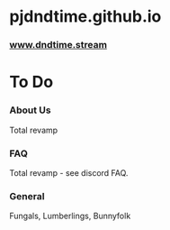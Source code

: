 # pjdndtime.github.io
### www.dndtime.stream

# To Do
	
### About Us
Total revamp
	
### FAQ
Total revamp - see discord FAQ.

### General
Fungals, Lumberlings, Bunnyfolk
